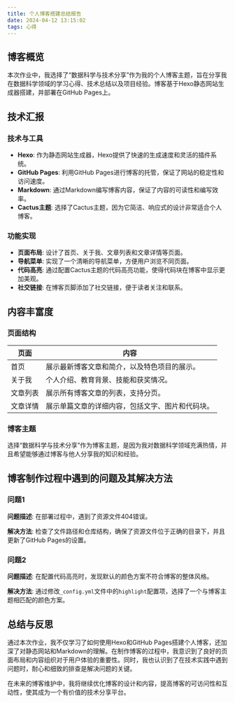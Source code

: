 ```yaml
---
title: 个人博客搭建总结报告
date: 2024-04-12 13:15:02
tags: 心得
---
```


## 博客概览

本次作业中，我选择了“数据科学与技术分享”作为我的个人博客主题，旨在分享我在数据科学领域的学习心得、技术总结以及项目经验。博客基于Hexo静态网站生成器搭建，并部署在GitHub Pages上。

## 技术汇报

### 技术与工具

- **Hexo**: 作为静态网站生成器，Hexo提供了快速的生成速度和灵活的插件系统。
- **GitHub Pages**: 利用GitHub Pages进行博客的托管，保证了网站的稳定性和访问速度。
- **Markdown**: 通过Markdown编写博客内容，保证了内容的可读性和编写效率。
- **Cactus主题**: 选择了Cactus主题，因为它简洁、响应式的设计非常适合个人博客。

### 功能实现

- **页面布局**: 设计了首页、关于我、文章列表和文章详情等页面。
- **导航菜单**: 实现了一个清晰的导航菜单，方便用户浏览不同页面。
- **代码高亮**: 通过配置Cactus主题的代码高亮功能，使得代码块在博客中显示更加美观。
- **社交链接**: 在博客页脚添加了社交链接，便于读者关注和联系。

## 内容丰富度

### 页面结构

| 页面 | 内容 |
| --- | --- |
| 首页 | 展示最新博客文章和简介，以及特色项目的展示。 |
| 关于我 | 个人介绍、教育背景、技能和获奖情况。 |
| 文章列表 | 展示所有博客文章的列表，支持分页。 |
| 文章详情 | 展示单篇文章的详细内容，包括文字、图片和代码块。 |

### 博客主题

选择“数据科学与技术分享”作为博客主题，是因为我对数据科学领域充满热情，并且希望能够通过博客与他人分享我的知识和经验。

## 博客制作过程中遇到的问题及其解决方法

### 问题1

**问题描述**: 在部署过程中，遇到了资源文件404错误。

**解决方法**: 检查了文件路径和仓库结构，确保了资源文件位于正确的目录下，并且更新了GitHub Pages的设置。

### 问题2

**问题描述**: 在配置代码高亮时，发现默认的颜色方案不符合博客的整体风格。

**解决方法**: 通过修改`_config.yml`文件中的`highlight`配置项，选择了一个与博客主题相匹配的颜色方案。

## 总结与反思

通过本次作业，我不仅学习了如何使用Hexo和GitHub Pages搭建个人博客，还加深了对静态网站和Markdown的理解。在制作博客的过程中，我意识到了良好的页面布局和内容组织对于用户体验的重要性。同时，我也认识到了在技术实践中遇到问题时，耐心和细致的排查是解决问题的关键。

在未来的博客维护中，我将继续优化博客的设计和内容，提高博客的可访问性和互动性，使其成为一个有价值的技术分享平台。